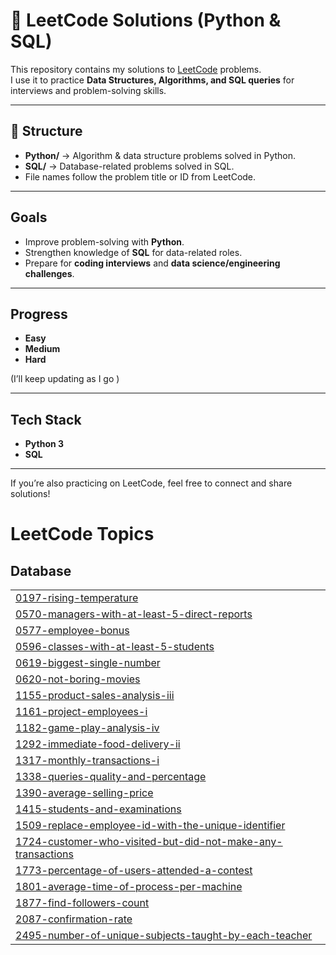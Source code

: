 # 📝 LeetCode Solutions (Python & SQL)

This repository contains my solutions to [LeetCode](https://leetcode.com/) problems.  
I use it to practice **Data Structures, Algorithms, and SQL queries** for interviews and problem-solving skills.  

---

## 📂 Structure
- **Python/** → Algorithm & data structure problems solved in Python.  
- **SQL/** → Database-related problems solved in SQL.  
- File names follow the problem title or ID from LeetCode.  

---

##  Goals
- Improve problem-solving with **Python**.  
- Strengthen knowledge of **SQL** for data-related roles.  
- Prepare for **coding interviews** and **data science/engineering challenges**.  

---

##  Progress
- **Easy**   
- **Medium**  
- **Hard**  

(I’ll keep updating as I go )

---

##  Tech Stack
- **Python 3**   
- **SQL** 

---

 If you’re also practicing on LeetCode, feel free to connect and share solutions!

<!---LeetCode Topics Start-->
# LeetCode Topics
## Database
|  |
| ------- |
| [0197-rising-temperature](https://github.com/soniya2504/Leedcode_Solution/tree/master/0197-rising-temperature) |
| [0570-managers-with-at-least-5-direct-reports](https://github.com/soniya2504/Leedcode_Solution/tree/master/0570-managers-with-at-least-5-direct-reports) |
| [0577-employee-bonus](https://github.com/soniya2504/Leedcode_Solution/tree/master/0577-employee-bonus) |
| [0596-classes-with-at-least-5-students](https://github.com/soniya2504/Leedcode_Solution/tree/master/0596-classes-with-at-least-5-students) |
| [0619-biggest-single-number](https://github.com/soniya2504/Leedcode_Solution/tree/master/0619-biggest-single-number) |
| [0620-not-boring-movies](https://github.com/soniya2504/Leedcode_Solution/tree/master/0620-not-boring-movies) |
| [1155-product-sales-analysis-iii](https://github.com/soniya2504/Leedcode_Solution/tree/master/1155-product-sales-analysis-iii) |
| [1161-project-employees-i](https://github.com/soniya2504/Leedcode_Solution/tree/master/1161-project-employees-i) |
| [1182-game-play-analysis-iv](https://github.com/soniya2504/Leedcode_Solution/tree/master/1182-game-play-analysis-iv) |
| [1292-immediate-food-delivery-ii](https://github.com/soniya2504/Leedcode_Solution/tree/master/1292-immediate-food-delivery-ii) |
| [1317-monthly-transactions-i](https://github.com/soniya2504/Leedcode_Solution/tree/master/1317-monthly-transactions-i) |
| [1338-queries-quality-and-percentage](https://github.com/soniya2504/Leedcode_Solution/tree/master/1338-queries-quality-and-percentage) |
| [1390-average-selling-price](https://github.com/soniya2504/Leedcode_Solution/tree/master/1390-average-selling-price) |
| [1415-students-and-examinations](https://github.com/soniya2504/Leedcode_Solution/tree/master/1415-students-and-examinations) |
| [1509-replace-employee-id-with-the-unique-identifier](https://github.com/soniya2504/Leedcode_Solution/tree/master/1509-replace-employee-id-with-the-unique-identifier) |
| [1724-customer-who-visited-but-did-not-make-any-transactions](https://github.com/soniya2504/Leedcode_Solution/tree/master/1724-customer-who-visited-but-did-not-make-any-transactions) |
| [1773-percentage-of-users-attended-a-contest](https://github.com/soniya2504/Leedcode_Solution/tree/master/1773-percentage-of-users-attended-a-contest) |
| [1801-average-time-of-process-per-machine](https://github.com/soniya2504/Leedcode_Solution/tree/master/1801-average-time-of-process-per-machine) |
| [1877-find-followers-count](https://github.com/soniya2504/Leedcode_Solution/tree/master/1877-find-followers-count) |
| [2087-confirmation-rate](https://github.com/soniya2504/Leedcode_Solution/tree/master/2087-confirmation-rate) |
| [2495-number-of-unique-subjects-taught-by-each-teacher](https://github.com/soniya2504/Leedcode_Solution/tree/master/2495-number-of-unique-subjects-taught-by-each-teacher) |
<!---LeetCode Topics End-->
